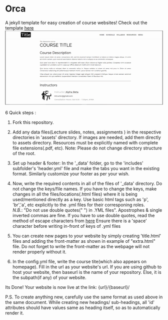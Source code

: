 # Orca
A jekyll template for easy creation of course websites! Check out the template [here][website] 
![alt text](assets/orca.jpg)

6 Quick steps :

1. Fork this repository. 

2. Add any data files(Lecture slides, notes, assignments ) in the respective directories in 'assets' directory. If images are needed, add them directly to assets directory. 
Resources must be explicitly named with complete file extensions(.pdf, etc).
Note: Please do not change directory structure of the root.

3. Set up header & footer: In the '_data' folder, go to the 'includes' subfolder's 'header.yml' file and make the tabs you want in the existing format. Similarly customize your footer as per your wish.

4. Now, write the required contents in all of the files of '_data' directory. Do not change the keys/file names. If you have to change the keys, make changes in all the files/locations(.html files) where it is being used/mentioned directly as a key.
Use basic html tags such as 'p', 'br','a', etc explicitly to the .yml files for their corresponing roles.<br>
*N.B.*:
"Do  not use double quotes(" ") in .YML files". Apostrophes & single inverted commas are fine. If you have to use double quotes, read the method of escape characters from [here][jekyll-qoutes]
Ensure there is a 'space' character before writing in-front of keys of .yml files

5. You can create new pages to your website by simply creating 'title.html' files and adding the front-matter as shown in example of "extra.html" file. Do not forget to write the front-matter as the webpage will not render properly without it.

6. In the config.yml file, write the course tite(which also appears on homepage). Fill in the url as your website's url. If you are using github to host your website, then baseurl is the name of your repository. Else, it is the subpath(if any) of your website.

Its Done! Your website is now live at the link: {url}/{baseurl}/ 

P.S.
To create anything new, carefully use the same format as used above in the same document.
While creating new headings/ sub-headings, all 'id' attributes should have values same as heading itself, so as to automatically render it.

[jekyll-qoutes]: https://talk.jekyllrb.com/t/how-to-use-single-quote-and-double-quote-as-part-of-title-without-escaping/2705
[website]: https://atharva-chandak.github.io/orca_web_template/